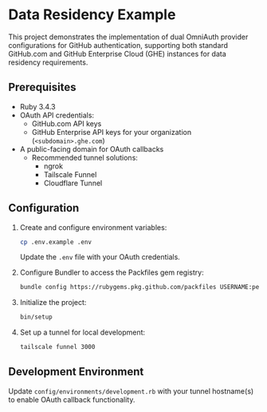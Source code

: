 # Data Residency Example

This project demonstrates the implementation of dual OmniAuth provider configurations for GitHub authentication, supporting both standard GitHub.com and GitHub Enterprise Cloud (GHE) instances for data residency requirements.

## Prerequisites

- Ruby 3.4.3
- OAuth API credentials:
  - GitHub.com API keys
  - GitHub Enterprise API keys for your organization (`<subdomain>.ghe.com`)
- A public-facing domain for OAuth callbacks
  - Recommended tunnel solutions:
    - ngrok
    - Tailscale Funnel
    - Cloudflare Tunnel

## Configuration

1. Create and configure environment variables:
   ```bash
   cp .env.example .env
   ```
   Update the `.env` file with your OAuth credentials.

2. Configure Bundler to access the Packfiles gem registry:
   ```bash
   bundle config https://rubygems.pkg.github.com/packfiles USERNAME:personal_access_token_with_registry_access
   ```

3. Initialize the project:
   ```bash
   bin/setup
   ```

4. Set up a tunnel for local development:
   ```bash
   tailscale funnel 3000
   ```

## Development Environment

Update `config/environments/development.rb` with your tunnel hostname(s) to enable OAuth callback functionality.